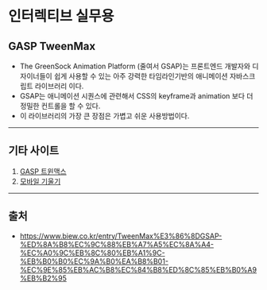 # 인터렉티브 실무용

## GASP TweenMax

- The GreenSock Animation Platform (줄여서 GSAP)는 프론트엔드 개발자와 디자이너들이 쉽게 사용할 수 있는 아주 강력한 타임라인기반의 애니메이션 자바스크립트 라이브러리 이다.
- GSAP는 애니메이션 시퀀스에 관련해서 CSS의 keyframe과 animation 보다 더 정밀한 컨트롤을 할 수 있다.
- 이 라이브러리의 가장 큰 장점은 가볍고 쉬운 사용방법이다.

---

## 기타 사이트

1. [GASP 트윈맥스](https://greensock.com/tweenmax/)
2. [모바일 기울기](https://web.dev/native-hardware-device-orientation/)

---

## 출처

- https://www.biew.co.kr/entry/TweenMax%E3%86%8DGSAP-%ED%8A%B8%EC%9C%88%EB%A7%A5%EC%8A%A4-%EC%A0%9C%EB%8C%80%EB%A1%9C-%EB%B0%B0%EC%9A%B0%EA%B8%B01-%EC%9E%85%EB%AC%B8%EC%84%B8%ED%8C%85%EB%B0%A9%EB%B2%95
